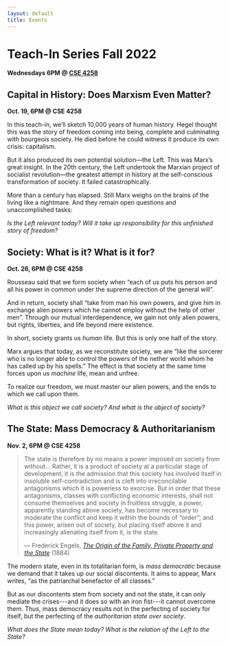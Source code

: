 ```yaml
---
layout: default
title: Events
---
```


# Teach-In Series Fall 2022
**Wednesdays 6PM @ [CSE 4258](https://goo.gl/maps/tVMUddcYxDXSu8yXA)**

## Capital in History: Does Marxism Even Matter?

**Oct. 19, 6PM @ CSE 4258**

In this teach-in, we’ll sketch 10,000 years of human history. Hegel thought this was the story of freedom coming into being, complete and culminating with bourgeois society. He died before he could witness it produce its own crisis: capitalism. 

But it also produced its own potential solution—the Left. This was Marx’s great insight. In the 20th century, the Left undertook the Marxian project of socialist revolution—the greatest attempt in history at the self-conscious transformation of society. It failed catastrophically.

More than a century has elapsed. Still Marx weighs on the brains of the living like a nightmare. And they remain open questions and unaccomplished tasks:

*Is the Left relevant today? Will it take up responsibility for this unfinished story of freedom?*



## Society: What is it? What is it for? 

**Oct. 26, 6PM @ CSE 4258**

Rousseau said that we form society when “each of us puts his person and all his power in common under the supreme direction of the general will”. 

And in return, society shall “take from man his own powers, and give him in exchange alien powers which he cannot employ without the help of other men”. Through our mutual interdependence, we gain not only alien powers, but rights, liberties, and life beyond mere existence. 

In short, society grants us *human* life. But this is only one half of the story. 

Marx argues that today, as we reconstitute society, we are “like the sorcerer who is no longer able to control the powers of the nether world whom he has called up by his spells.” The effect is that society at the same time forces upon us *machine* life, mean and unfree. 

To realize our freedom, we must master our alien powers, and the ends to which we call upon them. 

*What is this object we call society? And what is the object of society?*


## The State: Mass Democracy & Authoritarianism

**Nov. 2, 6PM @ CSE 4258**

> The state is therefore by no means a power imposed on society from without... Rather, it is a product of society at a particular stage of development; it is the admission that this society has involved itself in insoluble self-contradiction and is cleft into irreconcilable antagonisms which it is powerless to exorcise. But in order that these antagonisms, classes with conflicting economic interests, shall not consume themselves and society in fruitless struggle, a power, apparently standing above society, has become necessary to moderate the conflict and keep it within the bounds of “order”; and this power, arisen out of society, but placing itself above it and increasingly alienating itself from it, is the state.
>
> &mdash; Frederick Engels, [*The Origin of the Family, Private Property and the State*](https://www.marxists.org/archive/marx/works/1884/origin-family/index.htm) (1884)

The modern state, even in its totalitarian form, is *mass democratic* because we demand that it takes up our social discontents. It aims to appear, Marx writes, “as the patriarchal benefactor of all classes.”

But as our discontents stem from society and not the state, it can only mediate the crises---and it does so with an iron fist---it cannot overcome them. Thus, mass democracy results not in the perfecting of society for itself, but the perfecting of the *authoritarian state over society*.

*What does the State mean today? What is the relation of the Left to the State?*
